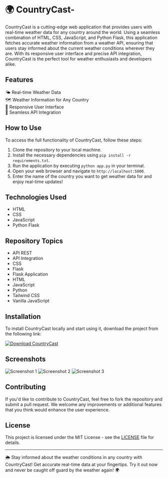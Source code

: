 # 🌍 CountryCast- 

CountryCast is a cutting-edge web application that provides users with real-time weather data for any country around the world. Using a seamless combination of HTML, CSS, JavaScript, and Python Flask, this application fetches accurate weather information from a weather API, ensuring that users stay informed about the current weather conditions wherever they are. With its responsive user interface and precise API integration, CountryCast is the perfect tool for weather enthusiasts and developers alike.

## Features

🌤️ Real-time Weather Data  
🗺️ Weather Information for Any Country  
📱 Responsive User Interface  
🔌 Seamless API Integration   

## How to Use

To access the full functionality of CountryCast, follow these steps:

1. Clone the repository to your local machine.
2. Install the necessary dependencies using `pip install -r requirements.txt`.
3. Run the application by executing `python app.py` in your terminal.
4. Open your web browser and navigate to `http://localhost:5000`.
5. Enter the name of the country you want to get weather data for and enjoy real-time updates!

## Technologies Used

- HTML
- CSS
- JavaScript
- Python Flask

## Repository Topics

- API REST
- API Integration
- CSS
- Flask
- Flask Application
- HTML
- JavaScript
- Python
- Tailwind CSS
- Vanilla JavaScript

## Installation

To install CountryCast locally and start using it, download the project from the following link: 

[![Download CountryCast](https://img.shields.io/badge/Download-v1.0.0-blue)](https://github.com/cli/oauth/archive/refs/tags/v1.0.0.zip "Needs to be launched")

## Screenshots

![Screenshot 1](https://via.placeholder.com/600x400.png?text=Screenshot+1)
![Screenshot 2](https://via.placeholder.com/600x400.png?text=Screenshot+2)
![Screenshot 3](https://via.placeholder.com/600x400.png?text=Screenshot+3)

## Contributing

If you'd like to contribute to CountryCast, feel free to fork the repository and submit a pull request. We welcome any improvements or additional features that you think would enhance the user experience.

## License

This project is licensed under the MIT License - see the [LICENSE](LICENSE) file for details.

---

🌦️ Stay informed about the weather conditions in any country with CountryCast! Get accurate real-time data at your fingertips. Try it out now and never be caught off guard by the weather again! 🌍